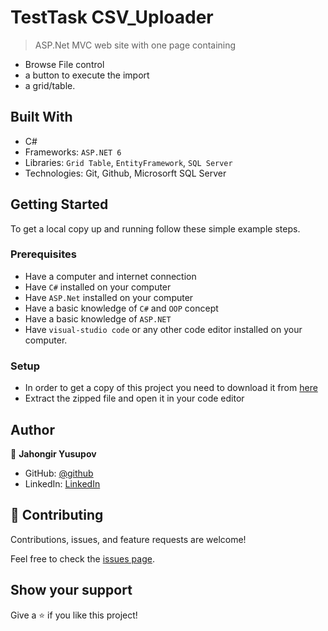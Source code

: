 # TestTask CSV_Uploader

> ASP.Net MVC web site with one page containing
- Browse File control
- a button to execute the import 
- a grid/table.

## Built With

- C#
- Frameworks: `ASP.NET 6`
- Libraries: `Grid Table`, `EntityFramework`, `SQL Server`
- Technologies: Git, Github, Microsorft SQL Server


## Getting Started
To get a local copy up and running follow these simple example steps.

### Prerequisites
- Have a computer and internet connection
- Have `C#` installed on your computer
- Have `ASP.Net` installed on your computer
- Have a basic knowledge of `C#` and `OOP` concept
- Have a basic knowledge of `ASP.NET`
- Have `visual-studio code` or any other code editor installed on your computer.

### Setup
- In order to get a copy of this project you need to download it from [here](https://github.com/jahongiry/TestTask-CSV_Uploader.git)
- Extract the zipped file and open it in your code editor

## Author


👤 **Jahongir Yusupov**

- GitHub: [@github](https://github.com/jahongiry)
- LinkedIn: [LinkedIn](https://linkedin.com/in/jahongir-yusupov)

## 🤝 Contributing

Contributions, issues, and feature requests are welcome!

Feel free to check the [issues page](https://github.com/jahongiry/TestTask-CSV_Uploader/issues).

## Show your support

Give a ⭐️ if you like this project!
